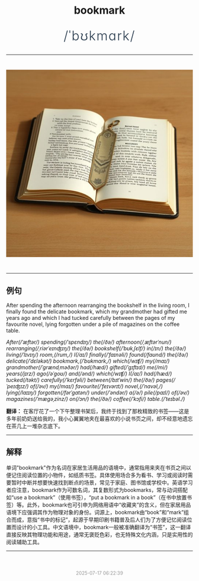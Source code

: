 <div align="center">

# bookmark

<div style="margin: 30px 0;">
<h1 style="font-size: 2.5em; font-weight: 300; letter-spacing: 2px; margin: 0; color: #2c3e50;">
/ˈbʊkmɑrk/
</h1>
</div>

</div>

---

<div align="center" style="margin: 40px 0;">

![bookmark](images/bookmark.png)

</div>

---

## 例句

After spending the afternoon rearranging the bookshelf in the living room, I finally found the delicate bookmark, which my grandmother had gifted me years ago and which I had tucked carefully between the pages of my favourite novel, lying forgotten under a pile of magazines on the coffee table.

*After(/ˈæftər/) spending(/ˈspɛndɪŋ/) the(/ðə/) afternoon(/ˌæftərˈnun/) rearranging(/ˌriərˈeɪnʤɪŋ/) the(/ðə/) bookshelf(/ˈbʊkˌʃɛlf/) in(/ɪn/) the(/ðə/) living(/ˈlɪvɪŋ/) room,(/rum,/) I(/aɪ/) finally(/ˈfaɪnəli/) found(/faʊnd/) the(/ðə/) delicate(/ˈdɛləkət/) bookmark,(/ˈbʊkmɑrk,/) which(/wɪʧ/) my(/maɪ/) grandmother(/ˈgrændˌməðər/) had(/hæd/) gifted(/ˈgɪftɪd/) me(/mi/) years(/jɪrz/) ago(/əˈgoʊ/) and(/ənd/) which(/wɪʧ/) I(/aɪ/) had(/hæd/) tucked(/təkt/) carefully(/ˈkɛrfəli/) between(/bɪtˈwin/) the(/ðə/) pages(/ˈpeɪʤɪz/) of(/əv/) my(/maɪ/) favourite(/ˈfeɪvərɪt/) novel,(/ˈnɑvəl,/) lying(/laɪɪŋ/) forgotten(/fərˈgɑtən/) under(/ˈəndər/) a(/ə/) pile(/paɪl/) of(/əv/) magazines(/ˈmægəˌzinz/) on(/ɔn/) the(/ðə/) coffee(/ˈkɔfi/) table.(/ˈteɪbəl./)*

**翻译：** 在客厅花了一个下午整理书架后，我终于找到了那枚精致的书签——这是多年前奶奶送给我的，我小心翼翼地夹在最喜欢的小说书页之间，却不经意地遗忘在茶几上一堆杂志底下。

---

## 解释

单词"bookmark"作为名词在家居生活用品的语境中，通常指用来夹在书页之间以便记住阅读位置的小物件，如纸质书签。具体使用场合多为看书、学习或阅读时需要暂时中断并想要快速找到断点的场景，常见于家庭、图书馆或学校中。英语学习者应注意，bookmark作为可数名词，其复数形式为bookmarks，常与动词搭配如“use a bookmark”（使用书签），“put a bookmark in a book”（在书中放置书签）等。此外，bookmark也可引申为网络用语中“收藏夹”的含义，但在家居用品语境下应强调其作为物理对象的身份。词源上，bookmark由“book”和“mark”组合而成，意指“书中的标记”，起源于早期印刷书籍普及后人们为了方便记忆阅读位置而设计的小工具。中文语境中，bookmark一般被准确翻译为“书签”，这一翻译直接反映其物理功能和用途，通常无褒贬色彩，也无特殊文化内涵，只是实用性的阅读辅助工具。


---

<div align="center" style="margin-top: 50px;">
<small style="color: #999; font-size: 0.9em;">2025-07-17 06:22:39</small>
</div>
